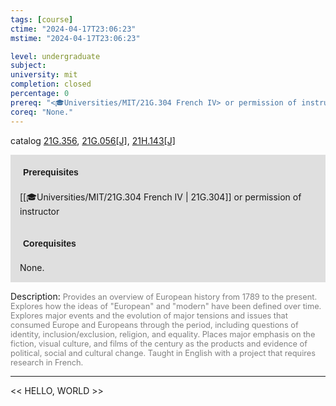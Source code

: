 ```yaml
---
tags: [course]
ctime: "2024-04-17T23:06:23"
mstime: "2024-04-17T23:06:23"

level: undergraduate
subject: 
university: mit
completion: closed
percentage: 0
prereq: "<🎓Universities/MIT/21G.304 French IV> or permission of instructor"
coreq: "None."
---
```


catalog [21G.356](http://student.mit.edu/catalog/m21Gd.html#21G.356), [21G.056[J]](http://student.mit.edu/catalog/m21Ga.html#21G.056), [21H.143[J]](http://student.mit.edu/catalog/m21Ha.html#21H.143)

<span style="display: block; padding: 15px; background-color: rgb(100, 100, 100, 0.2);"><font id="m_prereq2188_0" style="display: block; font-family: Arial, sans-serif; font-weight: bold; padding: 5px">Prerequisites</font><br><span id="prereq2188_0">[[🎓Universities/MIT/21G.304 French IV | 21G.304]] or permission of instructor</span></span>
<span style="display: block; padding: 15px; background-color: rgb(100, 100, 100, 0.2);"><font id="m_coreq2188_0" style="display: block; font-family: Arial, sans-serif; font-weight: bold; padding: 5px">Corequisites</font><br><span id="coreq2188_0">None.</span></span>

<font style="">Description:</font>
<font style="color: grey; font-size: 0.8rem;">Provides an overview of European history from 1789 to the present. Explores how the ideas of "European" and "modern" have been defined over time. Explores major events and the evolution of major tensions and issues that consumed Europe and Europeans through the period, including questions of identity, inclusion/exclusion, religion, and equality. Places major emphasis on the fiction, visual culture, and films of the century as the products and evidence of political, social and cultural change. Taught in English with a project that requires research in French.</font>



---

<< HELLO, WORLD >>
